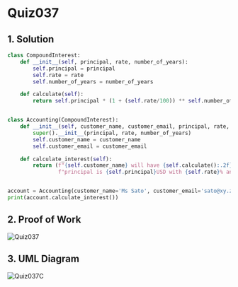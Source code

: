 # Quiz037

## 1. Solution

```.py
class CompoundInterest:
    def __init__(self, principal, rate, number_of_years):
        self.principal = principal
        self.rate = rate
        self.number_of_years = number_of_years

    def calculate(self):
        return self.principal * (1 + (self.rate/100)) ** self.number_of_years


class Accounting(CompoundInterest):
    def __init__(self, customer_name, customer_email, principal, rate, number_of_years):
        super().__init__(principal, rate, number_of_years)
        self.customer_name = customer_name
        self.customer_email = customer_email

    def calculate_interest(self):
        return (f"{self.customer_name} will have {self.calculate():.2f} USD in {self.number_of_years} years if the "
                f"principal is {self.principal}USD with {self.rate}% annual interest")


account = Accounting(customer_name='Ms Sato', customer_email='sato@xy.z', principal=100, rate=10, number_of_years=10)
print(account.calculate_interest())
```
## 2. Proof of Work

![Quiz037](https://github.com/AntGra25/unit3-CS24/assets/142757981/c010d9c5-0e65-4f4a-842f-b0b249042c36)

## 3. UML Diagram

![Quiz037C](https://github.com/AntGra25/unit3-CS24/assets/142757981/72b4a6e0-be47-4682-9f76-01037303c6b3)


